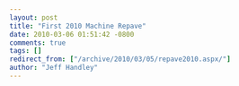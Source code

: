 ```yaml
---
layout: post
title: "First 2010 Machine Repave"
date: 2010-03-06 01:51:42 -0800
comments: true
tags: []
redirect_from: ["/archive/2010/03/05/repave2010.aspx/"]
author: "Jeff Handley"
---
```


